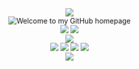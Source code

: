 <div align="center">
<img src="https://capsule-render.vercel.app/api?type=Waving&color=0:bfe6f4,100:f4e3e9&height=300&section=header&text=HI%20THERE&desc=I'm%20Lang%20Tan&animation=fadeIn&fontAlignY=40&fontSize=90" />
</div>
<div align="center">
<img src="https://readme-typing-svg.demolab.com?font=Fira+Code&weight=500&size=24&pause=1000&color=79E1F4&background=FFFFFF00&center=true&vCenter=true&repeat=false&width=435&lines=Welcome%20to%20my%20GitHub%20homepage." alt="Welcome to my GitHub homepage"/>
</div>
<div align="center">
<img src="https://wakapi.dev/api/badge/AkiraTL/AkiraTL/interval:30_days?label=last%2030d">
<img src="https://img.shields.io/endpoint?url=https://wakapi.dev/api/compat/shields/v1/AkiraTL/interval:all_time&label=All%20time&color=blue">
</div>
<div align="center">
<img src="https://github-readme-stats.vercel.app/api/wakatime?username=AkiraTL&api_domain=wakapi.dev&bg_color=1A202C&title_color=79E1F4&icon_color=79E1F4&text_color=ffffff&custom_title=Wakapi.dev+Stats+%28All+Time%29&&layout=compact">
</div>
<!-- <img src="https://skillicons.dev/icons?i=anaconda,blender,vscode,ai,ps,pr,git,c,cpp,py,r,java,css,html,js,latex,md,ubuntu,bash,vim&perline=8"> -->
<div align="center">
        <img src="https://skillicons.dev/icons?i=blender,vscode,ai,ps,pr,git" />
        <img src="https://skillicons.dev/icons?i=c,cpp,py,r,java" />
        <img src="https://skillicons.dev/icons?i=html,js,css" />
        <img src="https://skillicons.dev/icons?i=md,ubuntu,bash,vim" />
</div>
<div align="center">
<img src="https://capsule-render.vercel.app/api?type=Waving&color=0:f4e3e9,100:bfe6f4&height=300&text=END&desc=Curiosity%20makes%20knowledge%20a%20game.&descAlignY=40&animation=fadeIn&fontAlignY=70&fontSize=90&section=footer" />
</div>
